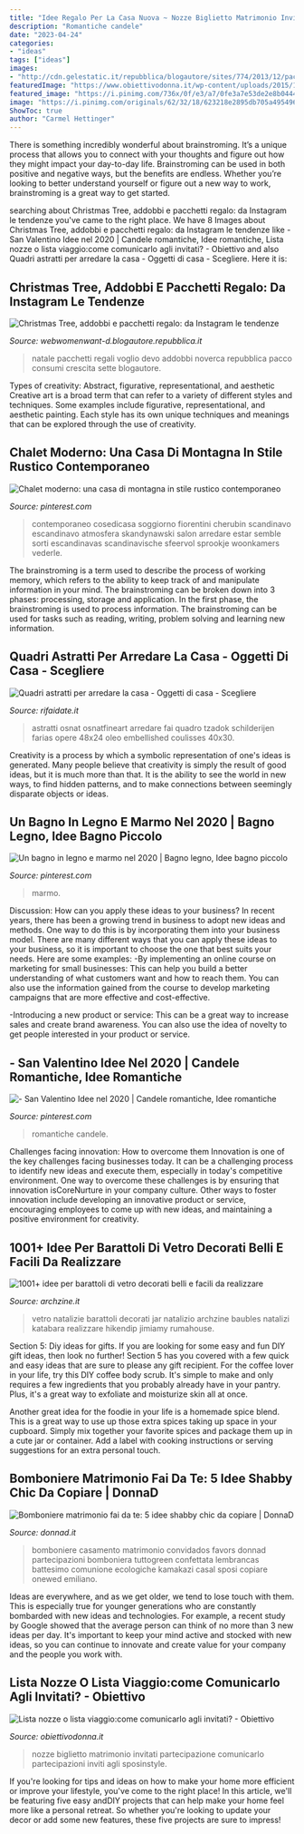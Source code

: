 ```yaml
---
title: "Idee Regalo Per La Casa Nuova ~ Nozze Biglietto Matrimonio Invitati Partecipazione Comunicarlo Partecipazioni Inviti Agli Sposinstyle"
description: "Romantiche candele"
date: "2023-04-24"
categories:
- "ideas"
tags: ["ideas"]
images:
- "http://cdn.gelestatic.it/repubblica/blogautore/sites/774/2013/12/pacchetti-Natale.jpg"
featuredImage: "https://www.obiettivodonna.it/wp-content/uploads/2015/11/lista_nozze.jpg"
featured_image: "https://i.pinimg.com/736x/0f/e3/a7/0fe3a7e53de2e8b0444bbc79828164f6.jpg"
image: "https://i.pinimg.com/originals/62/32/18/623218e2895db705a495496f5499b29c.jpg"
ShowToc: true
author: "Carmel Hettinger"
---
```



There is something incredibly wonderful about brainstroming. It’s a unique process that allows you to connect with your thoughts and figure out how they might impact your day-to-day life. Brainstroming can be used in both positive and negative ways, but the benefits are endless. Whether you’re looking to better understand yourself or figure out a new way to work, brainstroming is a great way to get started.

	

		
searching about Christmas Tree, addobbi e pacchetti regalo: da Instagram le tendenze you've came to the right place. We have 8 Images about Christmas Tree, addobbi e pacchetti regalo: da Instagram le tendenze like - San Valentino Idee nel 2020 | Candele romantiche, Idee romantiche, Lista nozze o lista viaggio:come comunicarlo agli invitati? - Obiettivo and also Quadri astratti per arredare la casa - Oggetti di casa - Scegliere. Here it is:
		
    
## Christmas Tree, Addobbi E Pacchetti Regalo: Da Instagram Le Tendenze

<img loading=lazy src="http://cdn.gelestatic.it/repubblica/blogautore/sites/774/2013/12/pacchetti-Natale.jpg" onerror="this.onerror=null;this.src='https://tse3.mm.bing.net/th?id=OIP.qZGb-cRVFc3xidF97-PIIgHaFF&amp;pid=15.1';" alt="Christmas Tree, addobbi e pacchetti regalo: da Instagram le tendenze">

_Source: webwomenwant-d.blogautore.repubblica.it_

>natale pacchetti regali voglio devo addobbi noverca repubblica pacco consumi crescita sette blogautore. 

	

Types of creativity: Abstract, figurative, representational, and aesthetic
Creative art is a broad term that can refer to a variety of different styles and techniques. Some examples include figurative, representational, and aesthetic painting. Each style has its own unique techniques and meanings that can be explored through the use of creativity.

    
## Chalet Moderno: Una Casa Di Montagna In Stile Rustico Contemporaneo

<img loading=lazy src="https://i.pinimg.com/originals/62/32/18/623218e2895db705a495496f5499b29c.jpg" onerror="this.onerror=null;this.src='https://tse1.mm.bing.net/th?id=OIP.I5-oDeUVoIRzRJZzTlR5vAHaLG&amp;pid=15.1';" alt="Chalet moderno: una casa di montagna in stile rustico contemporaneo">

_Source: pinterest.com_

>contemporaneo cosedicasa soggiorno fiorentini cherubin scandinavo escandinavo atmosfera skandynawski salon arredare estar semble sorti escandinavas scandinavische sfeervol sprookje woonkamers vederle. 

	

The brainstroming is a term used to describe the process of working memory, which refers to the ability to keep track of and manipulate information in your mind. The brainstroming can be broken down into 3 phases: processing, storage and application. In the first phase, the brainstroming is used to process information. The brainstroming can be used for tasks such as reading, writing, problem solving and learning new information.

    
## Quadri Astratti Per Arredare La Casa - Oggetti Di Casa - Scegliere

<img loading=lazy src="https://www.rifaidate.it/casa/oggetti-di-casa/quadri-astratti-per-arredare-la-casa_NG3.jpg" onerror="this.onerror=null;this.src='https://tse4.mm.bing.net/th?id=OIP.qqPqzOx0H9WOHOG1JIq_ygHaGi&amp;pid=15.1';" alt="Quadri astratti per arredare la casa - Oggetti di casa - Scegliere">

_Source: rifaidate.it_

>astratti osnat osnatfineart arredare fai quadro tzadok schilderijen farias opere 48x24 oleo embellished coulisses 40x30. 

	

Creativity is a process by which a symbolic representation of one's ideas is generated. Many people believe that creativity is simply the result of good ideas, but it is much more than that. It is the ability to see the world in new ways, to find hidden patterns, and to make connections between seemingly disparate objects or ideas.

    
## Un Bagno In Legno E Marmo Nel 2020 | Bagno Legno, Idee Bagno Piccolo

<img loading=lazy src="https://i.pinimg.com/736x/0f/e3/a7/0fe3a7e53de2e8b0444bbc79828164f6.jpg" onerror="this.onerror=null;this.src='https://tse1.mm.bing.net/th?id=OIP.x6XTQnhq28qJB_j8T-ur7wHaLF&amp;pid=15.1';" alt="Un bagno in legno e marmo nel 2020 | Bagno legno, Idee bagno piccolo">

_Source: pinterest.com_

>marmo. 

	

Discussion: How can you apply these ideas to your business?
In recent years, there has been a growing trend in business to adopt new ideas and methods. One way to do this is by incorporating them into your business model. There are many different ways that you can apply these ideas to your business, so it is important to choose the one that best suits your needs. Here are some examples: 
-By implementing an online course on marketing for small businesses: This can help you build a better understanding of what customers want and how to reach them. You can also use the information gained from the course to develop marketing campaigns that are more effective and cost-effective. 

-Introducing a new product or service: This can be a great way to increase sales and create brand awareness. You can also use the idea of novelty to get people interested in your product or service.

    
## - San Valentino Idee Nel 2020 | Candele Romantiche, Idee Romantiche

<img loading=lazy src="https://i.pinimg.com/736x/34/4a/7c/344a7cf4ff0118b97cfc43a5a8c00708.jpg" onerror="this.onerror=null;this.src='https://tse2.mm.bing.net/th?id=OIP.euSns6X5kpVOSQzLno1rKQHaJQ&amp;pid=15.1';" alt="- San Valentino Idee nel 2020 | Candele romantiche, Idee romantiche">

_Source: pinterest.com_

>romantiche candele. 

	

Challenges facing innovation: How to overcome them
Innovation is one of the key challenges facing businesses today. It can be a challenging process to identify new ideas and execute them, especially in today's competitive environment. One way to overcome these challenges is by ensuring that innovation isCoreNurture in your company culture. Other ways to foster innovation include developing an innovative product or service, encouraging employees to come up with new ideas, and maintaining a positive environment for creativity.

    
## 1001+ Idee Per Barattoli Di Vetro Decorati Belli E Facili Da Realizzare

<img loading=lazy src="https://archzine.it/wp-content/uploads/2017/11/barattoli-di-vetri-decorati-idea-decorazioni-natalizie-fai-da-te-interno-palline-rosse-argento.jpg" onerror="this.onerror=null;this.src='https://tse4.mm.bing.net/th?id=OIP.XmSfhhNuNwvai4-XlnSHqwHaK-&amp;pid=15.1';" alt="1001+ idee per barattoli di vetro decorati belli e facili da realizzare">

_Source: archzine.it_

>vetro natalizie barattoli decorati jar natalizio archzine baubles natalizi katabara realizzare hikendip jimiamy rumahouse. 

	

Section 5: Diy ideas for gifts.
If you are looking for some easy and fun DIY gift ideas, then look no further! Section 5 has you covered with a few quick and easy ideas that are sure to please any gift recipient.
For the coffee lover in your life, try this DIY coffee body scrub. It's simple to make and only requires a few ingredients that you probably already have in your pantry. Plus, it's a great way to exfoliate and moisturize skin all at once.

Another great idea for the foodie in your life is a homemade spice blend. This is a great way to use up those extra spices taking up space in your cupboard. Simply mix together your favorite spices and package them up in a cute jar or container. Add a label with cooking instructions or serving suggestions for an extra personal touch.

    
## Bomboniere Matrimonio Fai Da Te: 5 Idee Shabby Chic Da Copiare | DonnaD

<img loading=lazy src="https://www.donnad.it/sites/default/files/styles/r_visual_d/public/201723/Bomboniere-matrimonio-fai-da-te-shabby-chic_1.jpg?itok=X5gBM9cx" onerror="this.onerror=null;this.src='https://tse3.mm.bing.net/th?id=OIP.AZIS_cnni4TB1d04OAiGMAHaE8&amp;pid=15.1';" alt="Bomboniere matrimonio fai da te: 5 idee shabby chic da copiare | DonnaD">

_Source: donnad.it_

>bomboniere casamento matrimonio convidados favors donnad partecipazioni bomboniera tuttogreen confettata lembrancas battesimo comunione ecologiche kamakazi casal sposi copiare onewed emiliano. 

	

Ideas are everywhere, and as we get older, we tend to lose touch with them. This is especially true for younger generations who are constantly bombarded with new ideas and technologies. For example, a recent study by Google showed that the average person can think of no more than 3 new ideas per day. It's important to keep your mind active and stocked with new ideas, so you can continue to innovate and create value for your company and the people you work with.

    
## Lista Nozze O Lista Viaggio:come Comunicarlo Agli Invitati? - Obiettivo

<img loading=lazy src="https://www.obiettivodonna.it/wp-content/uploads/2015/11/lista_nozze.jpg" onerror="this.onerror=null;this.src='https://tse3.mm.bing.net/th?id=OIP.IAE7n8SMrzzaf03K0eEC1wHaE_&amp;pid=15.1';" alt="Lista nozze o lista viaggio:come comunicarlo agli invitati? - Obiettivo">

_Source: obiettivodonna.it_

>nozze biglietto matrimonio invitati partecipazione comunicarlo partecipazioni inviti agli sposinstyle. 

	

If you're looking for tips and ideas on how to make your home more efficient or improve your lifestyle, you've come to the right place! In this article, we'll be featuring five easy andDIY projects that can help make your home feel more like a personal retreat. So whether you're looking to update your decor or add some new features, these five projects are sure to impress!

